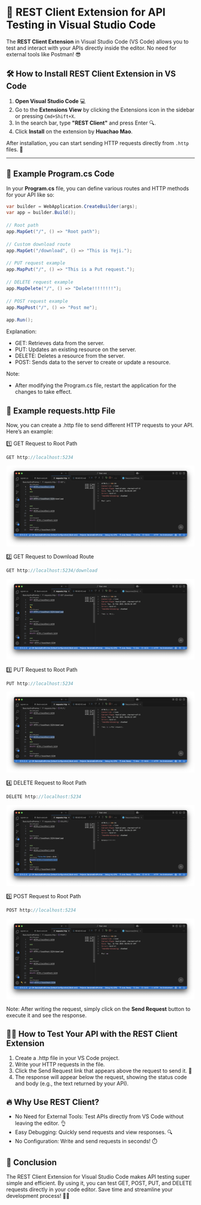 # 🚀 REST Client Extension for API Testing in Visual Studio Code

The **REST Client Extension** in Visual Studio Code (VS Code) allows you to test and interact with your APIs directly inside the editor. No need for external tools like Postman! 😎

## 🛠️ How to Install REST Client Extension in VS Code

1. **Open Visual Studio Code** 💻
2. Go to the **Extensions View** by clicking the Extensions icon in the sidebar or pressing `Cmd+Shift+X`.
3. In the search bar, type **"REST Client"** and press Enter 🔍.
4. Click **Install** on the extension by **Huachao Mao**.

After installation, you can start sending HTTP requests directly from `.http` files. 🎉

---

## 📑 Example Program.cs Code

In your **Program.cs** file, you can define various routes and HTTP methods for your API like so:

```csharp
var builder = WebApplication.CreateBuilder(args);
var app = builder.Build();

// Root path
app.MapGet("/", () => "Root path");

// Custom download route
app.MapGet("/download", () => "This is Yeji.");

// PUT request example
app.MapPut("/", () => "This is a Put request.");

// DELETE request example
app.MapDelete("/", () => "Delete!!!!!!!!");

// POST request example
app.MapPost("/", () => "Post me");

app.Run();
```

Explanation:
- GET: Retrieves data from the server.
- PUT: Updates an existing resource on the server.
- DELETE: Deletes a resource from the server.
- POST: Sends data to the server to create or update a resource.

Note: 
- After modifying the Program.cs file, restart the application for the changes to take effect.

## 🧪 Example requests.http File

Now, you can create a .http file to send different HTTP requests to your API. Here’s an example:

1️⃣ GET Request to Root Path
```csharp
GET http://localhost:5234
```
![Result Image](images/result-GET-main.png)

2️⃣ GET Request to Download Route
```csharp
GET http://localhost:5234/download
```
![Result Image](images/result-GET-download.png)

3️⃣ PUT Request to Root Path
```csharp
PUT http://localhost:5234
```
![Result Image](images/result-PUT.png)

4️⃣ DELETE Request to Root Path
```csharp
DELETE http://localhost:5234
```
![Result Image](images/result-DELETE.png)

5️⃣ POST Request to Root Path
```csharp
POST http://localhost:5234
```
![Result Image](images/result-POST.png)

Note: After writing the request, simply click on the **Send Request** button to execute it and see the response.

## 🧑‍💻 How to Test Your API with the REST Client Extension
1.	Create a .http file in your VS Code project.
2.	Write your HTTP requests in the file.
3.	Click the Send Request link that appears above the request to send it. 🚀
4.	The response will appear below the request, showing the status code and body (e.g., the text returned by your API).

## 🔥 Why Use REST Client?
- No Need for External Tools: Test APIs directly from VS Code without leaving the editor. 👌
- Easy Debugging: Quickly send requests and view responses. 🔍
- No Configuration: Write and send requests in seconds! ⏱️

## 🎯 Conclusion

The REST Client Extension for Visual Studio Code makes API testing super simple and efficient. By using it, you can test GET, POST, PUT, and DELETE requests directly in your code editor. Save time and streamline your development process! 🚀✨